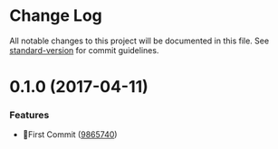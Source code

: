 # Change Log

All notable changes to this project will be documented in this file. See [standard-version](https://github.com/conventional-changelog/standard-version) for commit guidelines.

<a name="0.1.0"></a>
# 0.1.0 (2017-04-11)


### Features

* :tada:First Commit ([9865740](https://github.com/vivaxy/git-info/commit/9865740))
